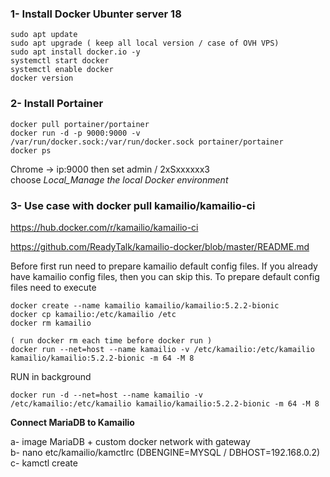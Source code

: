 ### 1- Install Docker Ubunter server 18
```
sudo apt update
sudo apt upgrade ( keep all local version / case of OVH VPS)
sudo apt install docker.io -y
systemctl start docker
systemctl enable docker
docker version
```

### 2- Install Portainer
```
docker pull portainer/portainer
docker run -d -p 9000:9000 -v /var/run/docker.sock:/var/run/docker.sock portainer/portainer
docker ps
```

Chrome -> ip:9000  then set admin / 2xSxxxxxx3    
choose *Local_Manage the local Docker environment*




### 3- Use case with docker pull kamailio/kamailio-ci

https://hub.docker.com/r/kamailio/kamailio-ci

https://github.com/ReadyTalk/kamailio-docker/blob/master/README.md

Before first run need to prepare kamailio default config files. If you already have kamailio config files, then you can skip this. To prepare default config files need to execute
```
docker create --name kamailio kamailio/kamailio:5.2.2-bionic
docker cp kamailio:/etc/kamailio /etc
docker rm kamailio

( run docker rm each time before docker run )
docker run --net=host --name kamailio -v /etc/kamailio:/etc/kamailio kamailio/kamailio:5.2.2-bionic -m 64 -M 8
```

RUN in background
```
docker run -d --net=host --name kamailio -v /etc/kamailio:/etc/kamailio kamailio/kamailio:5.2.2-bionic -m 64 -M 8  
```

**Connect MariaDB to Kamailio**

a- image MariaDB + custom docker network with gateway    
b- nano etc/kamailio/kamctlrc  (DBENGINE=MYSQL / DBHOST=192.168.0.2)    
c- kamctl create   
